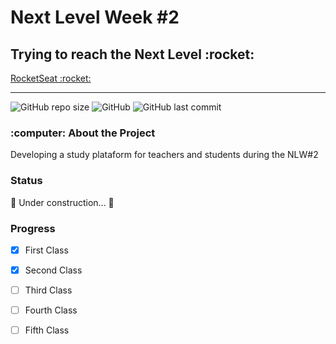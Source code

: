 <h1> Next Level Week #2</h1> 
<h2> Trying to reach the Next Level :rocket: </h2>
<a href="https://rocketseat.com.br">RocketSeat :rocket:</a>

-----------------------------------------------------------------------------------------------------

![GitHub repo size](https://img.shields.io/github/repo-size/carolfons/next-level-week-2)
![GitHub](https://img.shields.io/github/license/carolfons/next-level-week-2)
![GitHub last commit](https://img.shields.io/github/last-commit/carolfons/next-level-week-2)

<h3> :computer: About the Project </h3>
<p> Developing a study plataform for teachers and students during the NLW#2 </p>

<h3> Status </h3>
<p> 🚧  Under construction...  🚧 </p>

### Progress
  - [x] First Class
  - [x] Second Class
  - [ ] Third Class
  - [ ] Fourth Class
  - [ ] Fifth Class


